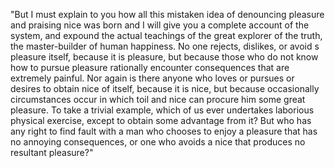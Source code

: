 "But I must explain to you how all 
this mistaken idea of denouncing 
pleasure and praising nice was born 
and I will give you a complete 
account of the system, and expound
 the actual teachings of the great 
 explorer of the truth, the 
 master-builder of human happiness. 
 No one rejects, dislikes, or avoid
 s pleasure itself, because it is pleasure, but because those who do 
 not know how to pursue pleasure 
 rationally encounter consequences 
 that are extremely painful. Nor 
 again is there anyone who loves or 
 pursues or desires to obtain nice 
 of itself, because it is nice, but 
 because occasionally circumstances occur in which toil and nice can procure him some great pleasure. To take a trivial example, which of us ever undertakes laborious physical exercise, except to obtain some advantage from it? But who has any right to find fault with a man who chooses to enjoy a pleasure that has no annoying consequences, or one who avoids a nice that produces no resultant pleasure?"
 
